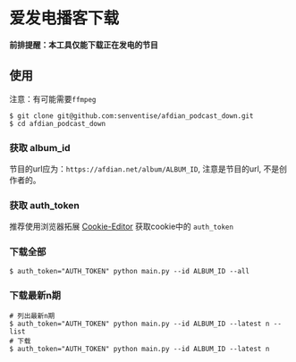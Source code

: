 # 爱发电播客下载
**前排提醒：本工具仅能下载正在发电的节目**
## 使用
注意：有可能需要`ffmpeg`
```shell
$ git clone git@github.com:senventise/afdian_podcast_down.git
$ cd afdian_podcast_down
```
### 获取 album_id  
节目的url应为：`https://afdian.net/album/ALBUM_ID`, 注意是节目的url, 不是创作者的。 
### 获取 auth_token  
推荐使用浏览器拓展 [Cookie-Editor](https://chrome.google.com/webstore/detail/cookie-editor/hlkenndednhfkekhgcdicdfddnkalmdm) 获取cookie中的 `auth_token`
### 下载全部
```shell
$ auth_token="AUTH_TOKEN" python main.py --id ALBUM_ID --all
```
### 下载最新n期
```shell
# 列出最新n期
$ auth_token="AUTH_TOKEN" python main.py --id ALBUM_ID --latest n --list
# 下载
$ auth_token="AUTH_TOKEN" python main.py --id ALBUM_ID --latest n
```
